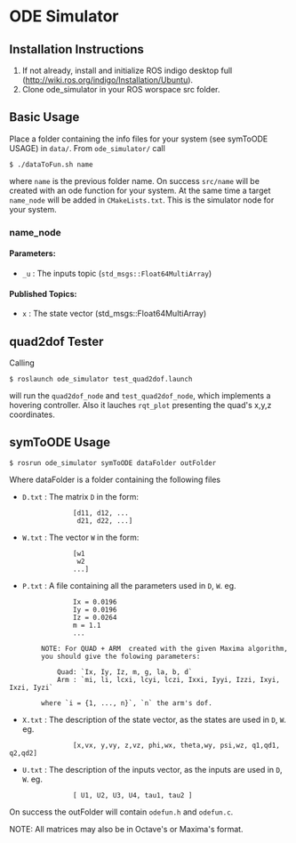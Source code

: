 ODE Simulator
=============

## Installation Instructions

1. If not already, install  and initialize ROS indigo desktop full (http://wiki.ros.org/indigo/Installation/Ubuntu).
2. Clone ode_simulator in your ROS worspace src folder.


## Basic Usage

Place a folder containing the info files for your system (see symToODE USAGE) in `data/`.
From `ode_simulator/` call

	$ ./dataToFun.sh name

where `name` is the previous folder name.
On success `src/name` will be created with an ode function for your system.
At the same time a target `name_node` will be added in `CMakeLists.txt`.
This is the simulator node for your system.

### name_node

#### Parameters:
* `_u` : The inputs topic (`std_msgs::Float64MultiArray`)

#### Published Topics:
* `x`  : The state vector (std_msgs::Float64MultiArray)


## quad2dof Tester

Calling

	$ roslaunch ode_simulator test_quad2dof.launch

will run the `quad2dof_node` and `test_quad2dof_node`, which implements a hovering controller.
Also it lauches `rqt_plot` presenting the quad's x,y,z coordinates.


## symToODE Usage
	
	$ rosrun ode_simulator symToODE dataFolder outFolder

Where dataFolder is a folder containing the following files

* `D.txt` : The matrix `D` in the form:
```
                [d11, d12, ...
                 d21, d22, ...]
```

* `W.txt` : The vector `W` in the form:
```
                [w1
                 w2
                ...]
```

* `P.txt` : A file containing all the parameters used in `D`, `W`.
            eg.
```
                Ix = 0.0196
                Iy = 0.0196
                Iz = 0.0264
                m = 1.1
                ...
```

            NOTE: For QUAD + ARM  created with the given Maxima algorithm,
            you should give the folowing parameters:

                Quad: `Ix, Iy, Iz, m, g, la, b, d`
                Arm : `mi, li, lcxi, lcyi, lczi, Ixxi, Iyyi, Izzi, Ixyi, Ixzi, Iyzi`

            where `i = {1, ..., n}`, `n` the arm's dof.

* `X.txt` : The description of the state vector, as the states are used in `D`, `W`.
            eg.
```
                [x,vx, y,vy, z,vz, phi,wx, theta,wy, psi,wz, q1,qd1, q2,qd2]
```

* `U.txt` : The description of the inputs vector, as the inputs are used in `D`, `W`.
            eg.
```
                [ U1, U2, U3, U4, tau1, tau2 ]
```

On success the outFolder will contain `odefun.h` and `odefun.c`.

NOTE: All matrices may also be in Octave's or Maxima's format.
